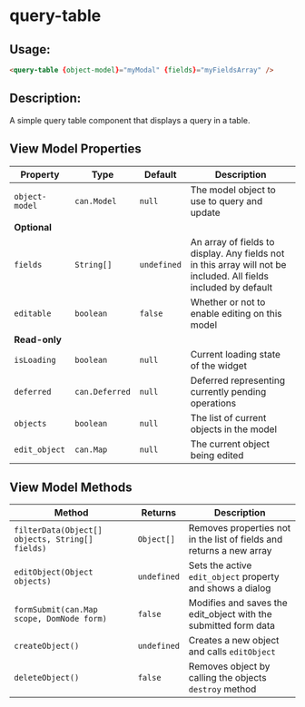 # query-table
## Usage:

```html
<query-table {object-model}="myModal" {fields}="myFieldsArray" />
```

## Description:
A simple query table component that displays a query in a table.

## View Model Properties

Property       | Type           | Default     | Description
-------------- | -------------- | ----------- | -------------------------
`object-model` | `can.Model`    | `null`      | The model object to use to query and update
**Optional**   |                |             |
`fields`       | `String[]`     | `undefined` | An array of fields to display. Any fields not in this array will not be included. All fields included by default
`editable`     | `boolean`      | `false`     | Whether or not to enable editing on this model
**Read-only**  |                |             |
`isLoading`    | `boolean`      | `null`      | Current loading state of the widget
`deferred`     | `can.Deferred` | `null`      | Deferred representing currently pending operations
`objects`      | `boolean`      | `null`      | The list of current objects in the model
`edit_object`  | `can.Map`      | `null`      | The current object being edited

## View Model Methods

Method                                          | Returns     | Description
----------------------------------------------- | ----------- | ---------
`filterData(Object[] objects, String[] fields)` | `Object[]`  | Removes properties not in the list of fields and returns a new array
`editObject(Object objects)`                    | `undefined` | Sets the active `edit_object` property and shows a dialog
`formSubmit(can.Map scope, DomNode form)`       | `false`     | Modifies and saves the edit_object with the submitted form data
`createObject()`                                | `undefined` | Creates a new object and calls `editObject`
`deleteObject()`                                | `false`     | Removes object by calling the objects `destroy` method
